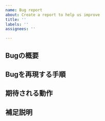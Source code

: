 ```yaml
---
name: Bug report
about: Create a report to help us improve
title: ''
labels: ''
assignees: ''

---
```


## Bugの概要

<!--  そのBugが何であるかを明確かつ簡潔に説明する -->

## Bugを再現する手順

<!--
1. Go to '...'
2. Click on '....'
3. Scroll down to '....'
4. See error
-->

## 期待される動作

<!-- 期待する動作を明確かつ簡潔に説明する -->

<!--
## スクリーンショット

必要に応じて、問題を説明するためのスクリーンショットを追加する
-->

## 補足説明

<!-- その他Bugに関するコンテキスト情報を追加する -->
